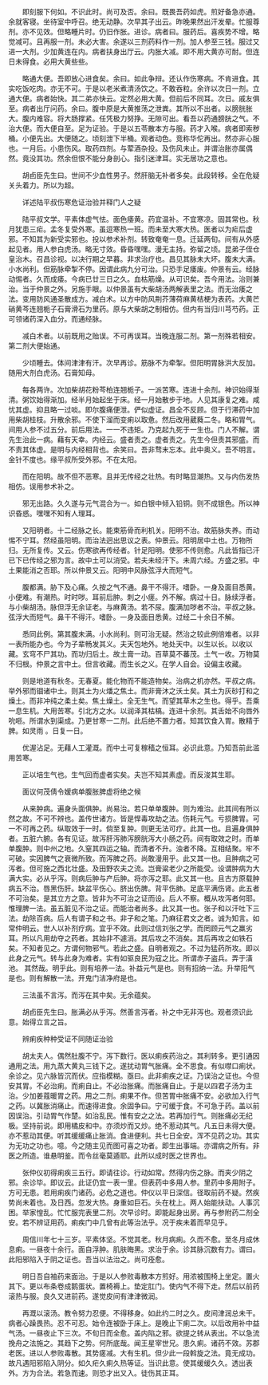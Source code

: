 <!-- { "loadSidebar": true } -->
　　即刻服下何如。不识此时。尚可及否。余曰。既畏吾药如虎。煎好备急亦通。余就客寝。坐待室中呼召。绝无动静。次早其子出云。昨晚果然出汗发晕。忙服尊剂。亦不见效。但略睡片时。仍旧作胀。进诊。病者曰。服药后。喜疾势不增。略觉减可。且再服一剂。未必大害。余遂以三剂药料作一剂。加人参至三钱。服过又进一大剂。少加黄连在内。病者扶身出厅云。内胀大减。即不用大黄亦可耐。但连日未得食。必用大黄些些。

　　略通大便。吾即放心进食矣。余曰。如此争辩。还认作伤寒病。不肯进食。其实吃饭吃肉。亦无不可。于是以老米煮清汤饮之。不敢吞粒。余许以次日一剂。立通大便。病者始快。其二弟亦快云。定然必用大黄。但前后不同耳。次日。戚友俱至。病者出厅问药。余曰。腹中原是大黄推荡之泄粪。其所以不出者。以膀胱胀大。腹内难容。将大肠撑紧。任凭极力努挣。无隙可出。看吾以药通膀胱之气。不治大便。而大便自至。足为证验。于是以五苓散本方与服。药才入喉。病者即索秽桶。小便先出。大便随之。顷刻泄下半桶。观者动色。竞称华佗再出。然亦非心服也。一月后。小患伤风。取药四剂。与荤酒杂投。及伤风未止。并谓治胀亦属偶然。竟没其功。然余但恨不能分身剖心。指引迷津耳。实无居功之意也。

　　胡卣臣先生曰。世间不少血性男子。然肝脑无补者多矣。此段转移。全在危疑关头着力。所以为超。

　　详述陆平叔伤寒危证治验并释门人之疑

　　陆平叔文学。平素体虚气怯。面色痿黄。药宜温补。不宜寒凉。固其常也。秋月犹患三疟。孟冬复受外寒。虽逗寒热一班。而未至大寒大热。医者以为疟后虚邪。不知其为新受实邪也。投以参术补剂。转致奄奄一息。迁延两旬。间有从外感起见者。用人参白虎汤。略无寸效。昏昏嘿嘿。漫无主持。弥留之顷。昆弟子侄仓皇治木。召昌诊视。以决行期之早暮。非求治疗也。昌见其脉未大坏。腹未大满。小水尚利。但筋脉牵掣不停。因谓此病九分可治。只恐手足痿废。仲景有云。经脉动惕者。久而成痿。今病已廿三日之久。血枯筋燥。从可识矣。吾今用法。治则兼治。当于仲景之外。另施手眼。以仲景虽有大柴胡汤两解表里之法。而无治痿之法。变用防风通圣散成方。减白术。以方中防风荆芥薄荷麻黄桔梗为表药。大黄芒硝黄芩连翘栀子石膏滑石为里药。原与大柴胡之制相仿。但内有当归川芎芍药。正可领诸药深入血分。而通经脉。

　　减白术者。以前既用之贻误。不可再误耳。当晚连服二剂。第一剂殊若相安。第二剂大便始通。

　　少顷睡去。体间津津有汗。次早再诊。筋脉不为牵掣。但阳明胃脉洪大反加。随用大剂白虎汤。石膏知母。

　　每各两许。次加柴胡花粉芩柏连翘栀子。一派苦寒。连进十余剂。神识始得渐清。粥饮始得渐加。经半月始起坐于床。经一月始散步于地。人见其康复之难。咸忧其虚。抑且略一过啖。即尔腹痛便泄。俨似虚证。昌全不反顾。但于行滞药中加用柴胡桂枝。升散余邪。不使下溜而变痢以取惫。然后改用葳蕤二冬。略和胃气。间用人参不过五分。前后用法。一一不违矩。乃克起九死于一生也。门人不解。谓先生治此一病。藉有天幸。内经云。盛者责之。虚者责之。先生今但责其邪盛。而不责其体虚。是明与内经相背也。余笑曰。吾非骛末忘本。此中奥义。吾不明言。金针不度也。缘平叔所受外邪。不在太阳。

　　而在阳明。故不但不恶寒。且并无传经之壮热。有时略显潮热。又与内伤发热相仿。误用参术补之。

　　邪无出路。久久遂与元气混合为一。如白银中倾入铅铜。则不成银色。所以神识昏惑。嘿嘿不知有人理耳。

　　又阳明者。十二经脉之长。能束筋骨而利机关。阳明不治。故筋脉失养。而动惕不宁耳。然经虽阳明。而治法迥出思议之表。仲景云。阳明居中土也。万物所归。无所复传。又云。伤寒欲再传经者。针足阳明。使邪不传则愈。凡此皆指已汗已下已传经之邪为言。故中土可以消受。若夫未经汗下。未周六经。方盛之邪。中土果能消之否耶。所以仲景又云。阳明中风脉弦浮大而短气。

　　腹都满。胁下及心痛。久按之气不通。鼻干不得汗。嗜卧。一身及面目悉黄。小便难。有潮热。时时哕。耳前后肿。刺之小瘥。外不解。病过十日。脉续浮者。与小柴胡汤。脉但浮无余证老。与麻黄汤。若不尿。腹满加哕者不治。平叔之脉。弦浮大而短气。鼻干不得汗。嗜卧。一身及面目悉黄。过经二十余日不解。

　　悉同此例。第其腹未满。小水尚利。则可治无疑。然治之较此例倍难者。以非一表所能办也。今为子辈畅发其义。夫天包地外。地处天中。以生以长。以收以藏。玄穹不尸其功。而功归后土。故土膏一动。百草莫不蕃茂。土气一收。万物莫不归根。仲景之言中土。但言收藏。而生长之义。在学人自会。设偏主收藏。

　　则是地道有秋冬。无春夏。能化物而不能造物矣。治病之机亦然。平叔之病。举外邪而锢诸中土。则其土为火燔之焦土。而非膏沐之沃土矣。其土为灰砂打和之燥土。而非冲纯之柔土矣。焦土燥土。全无生气。而望其草木之生也。得乎。吾乘一息生机。大用苦寒。引北方之水。以润泽其枯槁。连进十余剂。其舌始不向唇外吮咂。所谓水到渠成。乃更甘寒一二剂。此后绝不置力者。知其饮食入胃。散精于脾。如灵雨 。日复一日。

　　优渥沾足。无藉人工灌溉。而中土可复稼穑之恒耳。必识此意。乃知吾前此滥用苦寒。

　　正以培生气也。生气回而虚者实矣。夫岂不知其素虚。而反浚其生耶。

　　面议何茂倩令嫒病单腹胀脾虚将绝之候

　　从来肿病。遍身头面俱肿。尚易治。若只单单腹肿。则为难治。此其间有所以然之故。不可不辨也。盖传世诸方。皆是悍毒攻劫之法。伤耗元气。亏损脾胃。可一不可再之药。纵取效于一时。倘至复肿。则更无法可疗。此其一也。且遍身俱肿者。五脏六腑。各有见证。故泻肝泻肺泻膀胱泻大小肠之药。间有取效之时。而单单腹肿。则中州之地。久窒其四运之轴。而清者不升。浊者不降。互相结聚。牢不可破。实因脾气之衰微所致。而泻脾之药。尚敢漫用乎。此又其一也。且肿病之可泻者。但可施之西北壮盛。及田野农夫之流。岂膏粱老少之所能受。设谓肿病为大满大实。必从乎泻。则病后肿与产后肿。将亦泻之耶。此又其一也。且古方原载肿病五不治。唇黑伤肝。缺盆平伤心。脐出伤脾。背平伤肺。足底平满伤肾。此五者不可治矣。是其立方之意。皆非为不可治之证而设。后人不察。概从攻泻者何耶。惟理脾一法。虽五脏见不治之证。而能治者尚多。此又其一也。张子和以汗吐下三法。劫除百病。后人有谓子和之书。非子和之笔。乃麻征君文之者。诚为知言。如常仲明云。世人以补剂疗病。宜乎不效。此则过信刘张之学。而罔顾元气之羸劣耳。所以凡用劫夺之药者。其始非不遽消。其后攻之不消矣。其后再攻之如铁石矣。不知者见之。方谓何物邪气。若此之盛。自明者观之。不过为猛药所攻。即以此身之元气。转与此身为难者。实有如驱良民为寇之比。所谓赤子盗兵。弄于潢池。 其然哉。明乎此。则有培养一法。补益元气是也。则有招纳一法。升举阳气是也。则有解散一法。开鬼门洁净府是也。

　　三法虽不言泻。而泻在其中矣。无余蕴矣。

　　胡卣臣先生曰。胀满必从乎泻。然善言泻者。补之中无非泻也。观者须识此意。始得立言之旨。

　　辨痢疾种种受证不同随证治验

　　胡太夫人。偶然肚腹不宁。泻下数行。医以痢疾药治之。其利转多。更引通因通用之法。用九蒸大黄丸三钱下之。遂扰动胃气胀痛。全不思食。有似噤口痢状。余诊之。见六脉皆沉而伏。应指模糊。亟曰。此非痢疾之证。乃误治之证也。今但安其胃。不必治痢。而痢自止。不必治胀痛。而胀痛自止。于是以四君子汤为主治。少加姜蔻暖胃之药。用之二剂。痢果不作。但苦胃中胀痛不安。必欲加入行气之药。以冀胀消痛止。而速得进食。余固争曰。宁可缓于食。不可急于药。盖以前因误治。引动胃气作楚。如治乱民。惟有安之之法。若再加行气。则胀痛必无纪极。坚持前说。即用橘皮和中。亦须炒而又炒。绝不惹动其气。凡五日未得大便。亦不惹动其便。听其缓缓痛止胀消。食进便利。共七日全安。浑不见药之功。其实为无功之功也。噫。今之随主见而图可喜之功者。即生出事端。亦谓病之所有。非医之所造。谁悬明鉴。而令丝毫莫遁耶。此所以成时医之世界也。

　　张仲仪初得痢疾三五行。即请往诊。行动如常。然得内伤之脉。而夹少阴之邪。余诊毕。即议云。此证仍宜一表一里。但表药中多用人参。里药中多用附子。方可无患。若用痢疾门诸药。必危之道也。仲仪以平日深信。径取前药不疑。然疾势尚未着也。及日西。忽发大热。身重如巨石。头在枕上。两人始能扶动。人事沉困。举家惶乱。忙忙服完表里二剂。次早诊时。即能起身出房。再与参附药二剂全安。若不辨证用药。痢疾门中几曾有此等治法乎。况于疾未着而早见乎。

　　周信川年七十三岁。平素体坚。不觉其老。秋月病痢。久而不愈。至冬月成休息痢。一昼夜十余行。面自浮肿。肌肤晦黑。求治于余。诊其脉沉数有力。谓曰。此阳邪陷入于阴之证也。吾当以法治之。尚可痊愈。

　　明日吾自袖药来面治。于是以人参败毒散本方煎好。用浓被围椅上坐定。置火其下。更以布条卷成鹅蛋状。置椅褥上。垫定肛门。使内气不得下走。然后以前药滚热与服。良久又进前药。遂觉皮间有津津微润。

　　再溉以滚汤。教令努力忍便。不得移身。如此约二时之久。皮间津润总未干。病者心躁畏热。忍不可忍。始令连被卧于床上。是晚止下痢二次。以后改用补中益气汤。一昼夜止下三次。不旬日而全愈。盖内陷之邪。欲提之转从表出。不以急流挽舟之法施之。其趋下之势。何所底哉。闻王星宰世兄。患久痢。诸药不效。苏郡老医。进以人参败毒散。其势瘥减。大有生机。但少此一段斡旋之法。竟无成功。故凡遇阳邪陷入阴分。如久疟久痢久热等证。当识此意。使其缓缓久久。透出表外。方为合法。若急而速。则恐才出又入。徒伤其正耳。


